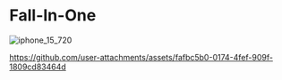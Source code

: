 # Fall-In-One
![iphone_15_720](https://github.com/user-attachments/assets/9b85db25-0f69-4388-8f3d-c32626febae0)


https://github.com/user-attachments/assets/fafbc5b0-0174-4fef-909f-1809cd83464d

